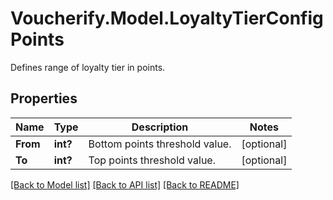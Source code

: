 # Voucherify.Model.LoyaltyTierConfigPoints
Defines range of loyalty tier in points.

## Properties

Name | Type | Description | Notes
------------ | ------------- | ------------- | -------------
**From** | **int?** | Bottom points threshold value. | [optional] 
**To** | **int?** | Top points threshold value. | [optional] 

[[Back to Model list]](../README.md#documentation-for-models) [[Back to API list]](../README.md#documentation-for-api-endpoints) [[Back to README]](../README.md)


